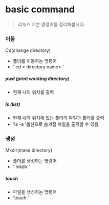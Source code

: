 # basic command

> 리눅스 기본 명령어를 정리해봅시다.

### 이동

Cd(change directory)

- 폴더를 이동하는 명령어
- ' cd < directory name> '



##### pwd (print working directory)

- 현재 나의 위치를 출력



##### ls (list)

- 현재 내가 위치해 있는 폴더의 파일과 폴더를 출력
- 'ls -a '옵션으로 숨겨질 파일을 출력할 수 있음



### 생성

Mkdir(make directory)

- 폴더를 생성하는 명령어
- ' mkdir <directory name>'



##### touch

- 파일을 생성하는 명령어
- 'touch '
